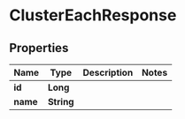 
# ClusterEachResponse

## Properties
Name | Type | Description | Notes
------------ | ------------- | ------------- | -------------
**id** | **Long** |  | 
**name** | **String** |  | 



